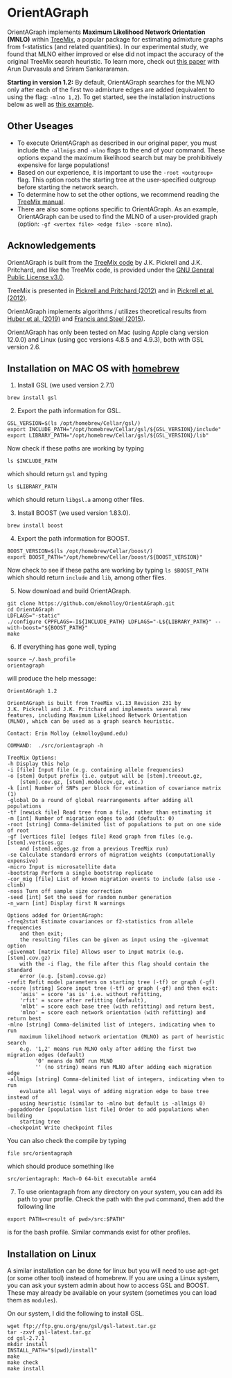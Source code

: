 OrientAGraph
============

OrientAGraph implements **Maximum Likelihood Network Orientation (MNLO)** within [TreeMix](https://doi.org/10.1371/journal.pgen.1002967), a popular package for estimating admixture graphs from f-statistics (and related quantities). In our experimental study, we found that MLNO either improved or else did not impact the accuracy of the original TreeMix search heuristic. To learn more, check out [this paper](https://doi.org/10.1093/bioinformatics/btab267) with Arun Durvasula and Sriram Sankararaman. 

**Starting in version 1.2:** By default, OrientAGraph searches for the MLNO only after each of the first two admixture edges are added (equivalent to using the flag: `-mlno 1,2`). To get started, see the installation instructions below as well as [this example](example/arctic-data/README.md).

Other Useages
-------------
+ To execute OrientAGraph as described in our original paper, you must include the `-allmigs` and `-mlno` flags to the end of your command. These options expand the maximum likelihood search but may be prohibitively expensive for large populations!
+ Based on our experience, it is important to use the `-root <outgroup>` flag. This option roots the starting tree at the user-specified outgroup before starting the network search.
+ To determine how to set the other options, we recommend reading the [TreeMix manual](https://bitbucket.org/nygcresearch/treemix/downloads/). 
+ There are also some options specific to OrientAGraph. As an example, OrientAGraph can be used to find the MLNO of a user-provided graph (option: `-gf <vertex file> <edge file> -score mlno`).


Acknowledgements
----------------
OrientAGraph is built from the [TreeMix code](https://bitbucket.org/nygcresearch/treemix/src/master/) by J.K. Pickrell and J.K. Pritchard, and like the TreeMix code, is provided under the [GNU General Public License v3.0](LICENSE). 

TreeMix is presented in [Pickrell and Pritchard (2012)](https://doi.org/10.1371/journal.pgen.1002967) and in [Pickrell et al. (2012)](https://doi.org/10.1038/ncomms2140).

OrientAGraph implements algorithms / utilizes theoretical results from [Huber et al. (2019)](https://arxiv.org/abs/1906.07430) and [Francis and Steel (2015)](https://doi.org/10.1093/sysbio/syv037).

OrientAGraph has only been tested on Mac (using Apple clang version 12.0.0) and Linux (using gcc versions 4.8.5 and 4.9.3), both with GSL version 2.6.


Installation on MAC OS with [homebrew](https://brew.sh)
-------------------------------------------------------

1. Install GSL (we used version 2.7.1)
```
brew install gsl
```

2. Export the path information for GSL.
```
GSL_VERSION=$(ls /opt/homebrew/Cellar/gsl/)
export INCLUDE_PATH="/opt/homebrew/Cellar/gsl/${GSL_VERSION}/include"
export LIBRARY_PATH="/opt/homebrew/Cellar/gsl/${GSL_VERSION}/lib"
```
Now check if these paths are working by typing
```
ls $INCLUDE_PATH
```
which should return `gsl` and typing
```
ls $LIBRARY_PATH
```
which should return `libgsl.a` among other files.

3. Install BOOST (we used version 1.83.0).
```
brew install boost
```

4. Export the path information for BOOST.
```
BOOST_VERSION=$(ls /opt/homebrew/Cellar/boost/)
export BOOST_PATH="/opt/homebrew/Cellar/boost/${BOOST_VERSION}"
```
Now check to see if these paths are working by typing
`ls $BOOST_PATH`
which should return `include` and `lib`, among other files.

5. Now download and build OrientAGraph.
```
git clone https://github.com/ekmolloy/OrientAGraph.git
cd OrientAGraph
LDFLAGS="-static"
./configure CPPFLAGS=-I${INCLUDE_PATH} LDFLAGS="-L${LIBRARY_PATH}" --with-boost="${BOOST_PATH}"
make
```

6. If everything has gone well, typing
```
source ~/.bash_profile
orientagraph
```
will produce the help message:
```
OrientAGraph 1.2

OrientAGraph is built from TreeMix v1.13 Revision 231 by
J.K. Pickrell and J.K. Pritchard and implements several new
features, including Maximum Likelihood Network Orientation
(MLNO), which can be used as a graph search heuristic.

Contact: Erin Molloy (ekmolloy@umd.edu)

COMMAND:  ./src/orientagraph -h

TreeMix Options:
-h Display this help
-i [file] Input file (e.g. containing allele frequencies)
-o [stem] Output prefix (i.e. output will be [stem].treeout.gz,
    [stem].cov.gz, [stem].modelcov.gz, etc.)
-k [int] Number of SNPs per block for estimation of covariance matrix (1)
-global Do a round of global rearrangements after adding all populations
-tf [newick file] Read tree from a file, rather than estimating it
-m [int] Number of migration edges to add (default: 0)
-root [string] Comma-delimited list of populations to put on one side of root
-gf [vertices file] [edges file] Read graph from files (e.g. [stem].vertices.gz
    and [stem].edges.gz from a previous TreeMix run)
-se Calculate standard errors of migration weights (computationally expensive)
-micro Input is microsatellite data
-bootstrap Perform a single bootstrap replicate
-cor_mig [file] List of known migration events to include (also use -climb)
-noss Turn off sample size correction
-seed [int] Set the seed for random number generation
-n_warn [int] Display first N warnings

Options added for OrientAGraph:
-freq2stat Estimate covariances or f2-statistics from allele frequencies
    and then exit;
    the resulting files can be given as input using the -givenmat option
-givenmat [matrix file] Allows user to input matrix (e.g. [stem].cov.gz)
    with the -i flag, the file after this flag should contain the standard
    error (e.g. [stem].covse.gz)
-refit Refit model parameters on starting tree (-tf) or graph (-gf)
-score [string] Score input tree (-tf) or graph (-gf) and then exit:
    'asis' = score 'as is' i.e. without refitting,
    'rfit' = score after refitting (default),
    'mlbt' = score each base tree (with refitting) and return best,
    'mlno' = score each network orientation (with refitting) and return best
-mlno [string] Comma-delimited list of integers, indicating when to run
    maximum likelihood network orientation (MLNO) as part of heuristic search
    e.g. '1,2' means run MLNO only after adding the first two migration edges (default)
         '0' means do NOT run MLNO
         '' (no string) means run MLNO after adding each migration edge
-allmigs [string] Comma-delimited list of integers, indicating when to run
    evaluate all legal ways of adding migration edge to base tree instead of
    using heuristic (similar to -mlno but default is -allmigs 0)
-popaddorder [population list file] Order to add populations when building
    starting tree
-checkpoint Write checkpoint files
```

You can also check the compile by typing
```
file src/orientagraph 
```
which should produce something like
```
src/orientagraph: Mach-O 64-bit executable arm64
```

7. To use orientagraph from any directory on your system, you can add its path to your profile. Check the path with the `pwd` command, then add the following line 
```
export PATH=<result of pwd>/src:$PATH"
```
is for the bash profile. Similar commands exist for other profiles.

Installation on Linux 
----------------------
A similar installation can be done for linux but you will need to use apt-get (or some other tool) instead of homebrew. If you are using a Linux system, you can ask your system admin about how to access GSL and BOOST. These may already be available on your system (sometimes you can load them as `modules`).

On our system, I did the following to install GSL.
```
wget ftp://ftp.gnu.org/gnu/gsl/gsl-latest.tar.gz
tar -zxvf gsl-latest.tar.gz
cd gsl-2.7.1
mkdir install
INSTALL_PATH="$(pwd)/install"
make
make check
make install
```
